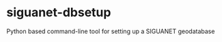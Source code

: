 siguanet-dbsetup
================

Python based command-line tool for setting up a SIGUANET geodatabase